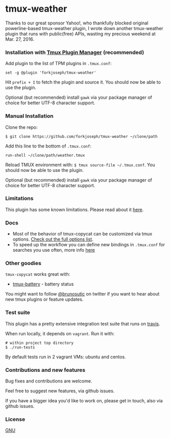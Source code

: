 # tmux-weather
Thanks to our great sponsor Yahoo!, who thankfully blocked original
powerline-based tmux-weather plugin, I wrote down another tmux-weather
plugin that runs with public(free) APIs, wasting my precious weekend
at Mar. 27, 2016. 


### Installation with [Tmux Plugin Manager](https://github.com/tmux-plugins/tpm) (recommended)

Add plugin to the list of TPM plugins in `.tmux.conf`:

    set -g @plugin 'forkjoseph/tmux-weather'

Hit `prefix + I` to fetch the plugin and source it. You should now be able to
use the plugin.

Optional (but recommended) install `gawk` via your package manager of choice
for better UTF-8 character support.

### Manual Installation

Clone the repo:

    $ git clone https://github.com/forkjoseph/tmux-weather ~/clone/path

Add this line to the bottom of `.tmux.conf`:

    run-shell ~/clone/path/weather.tmux

Reload TMUX environment with: `$ tmux source-file ~/.tmux.conf`. You should now
be able to use the plugin.

Optional (but recommended) install `gawk` via your package manager of choice
for better UTF-8 character support.

### Limitations

This plugin has some known limitations. Please read about it
[here](docs/limitations.md).

### Docs

- Most of the behavior of tmux-copycat can be customized via tmux options.
  [Check out the full options list](docs/customizations.md).
- To speed up the workflow you can define new bindings in `.tmux.conf` for
  searches you use often, more info [here](docs/defining_new_stored_searches.md)

### Other goodies

`tmux-copycat` works great with:

- [tmux-battery](https://github.com/forkjoseph/tmux-battery) - battery status 

You might want to follow [@brunosutic](https://twitter.com/forkjoseph) on
twitter if you want to hear about new tmux plugins or feature updates.

### Test suite

This plugin has a pretty extensive integration test suite that runs on
[travis](https://travis-ci.org/forkjoseph/tmux-weather).

When run locally, it depends on `vagrant`. Run it with:

    # within project top directory
    $ ./run-tests

By default tests run in 2 vagrant VMs: ubuntu and centos.

### Contributions and new features

Bug fixes and contributions are welcome.

Feel free to suggest new features, via github issues.

If you have a bigger idea you'd like to work on, please get in touch, also via
github issues.

### License

[GNU](LICENSE.md)
